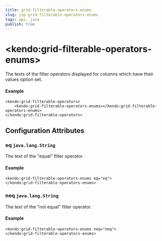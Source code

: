 ```yaml
---
title: grid-filterable-operators-enums
slug: jsp-grid-filterable-operators-enums
tags: api, java
publish: true
---
```


# \<kendo:grid-filterable-operators-enums\>

The texts of the filter operators displayed for columns which have their values option set.

#### Example
    <kendo:grid-filterable-operators>
        <kendo:grid-filterable-operators-enums></kendo:grid-filterable-operators-enums>
    </kendo:grid-filterable-operators>

## Configuration Attributes

### eq `java.lang.String`

The text of the "equal" filter operator.

#### Example
    <kendo:grid-filterable-operators-enums eq="eq">
    </kendo:grid-filterable-operators-enums>

### neq `java.lang.String`

The text of the "not equal" filter operator.

#### Example
    <kendo:grid-filterable-operators-enums neq="neq">
    </kendo:grid-filterable-operators-enums>

 
